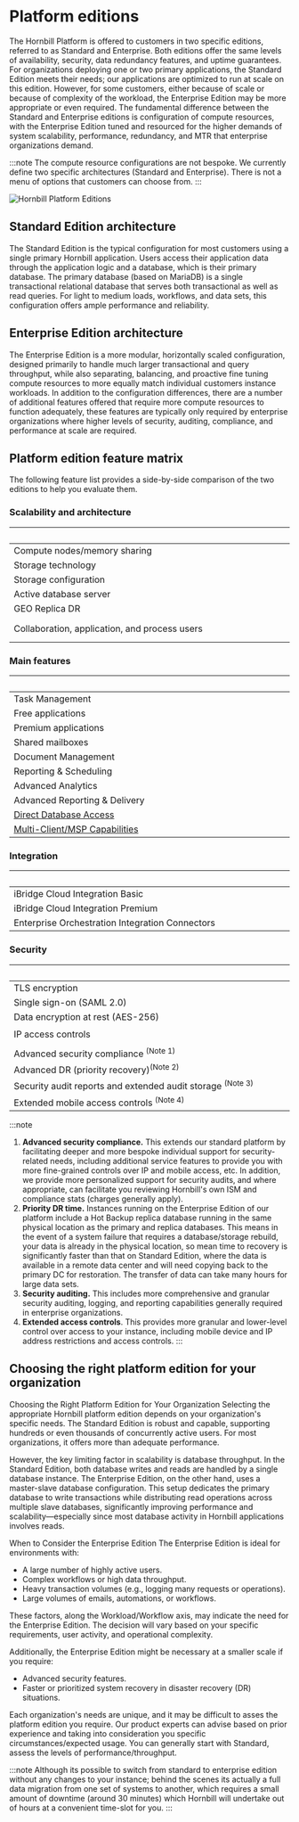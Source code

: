 # Platform editions

The Hornbill Platform is offered to customers in two specific editions, referred to as Standard and Enterprise.  Both editions offer the same levels of availability, security, data redundancy features, and uptime guarantees.  For organizations deploying one or two primary applications, the Standard Edition meets their needs; our applications are optimized to run at scale on this edition. However, for some customers, either because of scale or because of complexity of the workload, the Enterprise Edition may be more appropriate or even required. The fundamental difference between the Standard and Enterprise editions is configuration of compute resources, with the Enterprise Edition tuned and resourced for the higher demands of system scalability, performance, redundancy, and MTR that enterprise organizations demand. 

:::note
The compute resource configurations are not bespoke. We currently define two specific architectures (Standard and Enterprise). There is not a menu of options that customers can choose from. 
:::


![Hornbill Platform Editions](/_books/esp-fundamentals/about/images/esp-editions.png)

## Standard Edition architecture
The Standard Edition is the typical configuration for most customers using a single primary Hornbill application. Users access their application data through the application logic and a database, which is their primary database. The primary database (based on MariaDB) is a single transactional relational database that serves both transactional as well as read queries. For light to medium loads, workflows, and data sets, this configuration offers ample performance and reliability. 

## Enterprise Edition architecture
The Enterprise Edition is a more modular, horizontally scaled configuration, designed primarily to handle much larger transactional and query throughput, while also separating, balancing, and proactive fine tuning compute resources to more equally match individual customers instance workloads. In addition to the configuration differences, there are a number of additional features offered that require more compute resources to function adequately, these features are typically only required by enterprise organizations where higher levels of security, auditing, compliance, and performance at scale are required. 

## Platform edition feature matrix
The following feature list provides a side-by-side comparison of the two editions to help you evaluate them. 

### Scalability and architecture 
|<div style="width:490px"></div>|<div style="width:200px; text-align:cetnter;">Standard</div>|<div style="width:200px; text-align:cetnter;">Enterprise</div>|
|:--|:--:|:--:|
|Compute nodes/memory sharing|Up to 8 instances|Up to 4 instances|
|Storage technology|SSD|NVME|
|Storage configuration|RAID 5|RAID 5 + 0|
|Active database server|Single|Multiple|
|GEO Replica DR|Single (remote DC)|Dual (remote and local)|
|Collaboration, application, and process users|Suitable for up to 500 users|No limit|

### Main features 
|<div style="width:490px"></div>|<div style="width:200px; text-align:cetnter;">Standard</div>|<div style="width:200px; text-align:cetnter;">Enterprise</div>|
|:--|:--:|:--:|
|Task Management|&#x2705;|&#x2705;|
|Free applications|&#x2705;|&#x2705;|
|Premium applications|&#x2705;|&#x2705;|
|Shared mailboxes|&#x2705;|&#x2705;|
|Document Management|&#x2705;|&#x2705;|
|Reporting & Scheduling|&#x2705;|&#x2705;|
|Advanced Analytics|$|&#x2705;|
|Advanced Reporting & Delivery|-|&#x2705;|
|[Direct Database Access](/esp-fundamentals/core-capabilities/direct-database-access)|-|&#x2705;|
|[Multi-Client/MSP Capabilities](/esp-fundamentals/core-capabilities/multi-client-msp)|-|$|

### Integration
|<div style="width:490px"></div>|<div style="width:200px; text-align:cetnter;">Standard</div>|<div style="width:200px; text-align:cetnter;">Enterprise</div>|
|:--|:--:|:--:|
|iBridge Cloud Integration Basic|&#x2705;|&#x2705;|
|iBridge Cloud Integration Premium|$|$|
|Enterprise Orchestration Integration Connectors|$|$|

### Security
|<div style="width:490px"></div>|<div style="width:200px; text-align:cetnter;">Standard</div>|<div style="width:200px; text-align:cetnter;">Enterprise</div>|
|:--|:--:|:--:|
|TLS encryption|&#x2705;|&#x2705;|
|Single sign-on (SAML 2.0)|&#x2705;|&#x2705;|
|Data encryption at rest (AES-256)|&#x2705;|&#x2705;|
|IP access controls|&#x2705; <br><span style="font-size: 7pt; color: gray">(added 09/2024)</span>|&#x2705;|
|Advanced security compliance <sup>(Note 1)</sup>|-|&#x2705;|
|Advanced DR (priority recovery)<sup>(Note 2)</sup>|-|&#x2705;|
|Security audit reports and extended audit storage <sup>(Note 3)</sup>|-|&#x2705;|
|Extended mobile access controls <sup>(Note 4)</sup>|-|&#x2705;|

:::note
1. __Advanced security compliance.__ This extends our standard platform by facilitating deeper and more bespoke individual support for security-related needs, including additional service features to provide you with more fine-grained controls over IP and mobile access, etc. In addition, we provide more personalized support for security audits, and where appropriate, can facilitate you reviewing Hornbill's own ISM and compliance stats (charges generally apply).
2. __Priority DR time.__ Instances running on the Enterprise Edition of our platform include a Hot Backup replica database running in the same physical location as the primary and replica databases.  This means in the event of a system failure that requires a database/storage rebuild, your data is already in the physical location, so mean time to recovery is significantly faster than that on Standard Edition, where the data is available in a remote data center and will need copying back to the primary DC for restoration.  The transfer of data can take many hours for large data sets.
3. __Security auditing.__ This includes more comprehensive and granular security auditing, logging, and reporting capabilities generally required in enterprise organizations. 
4. __Extended access controls__. This provides more granular and lower-level control over access to your instance, including mobile device and IP address restrictions and access controls.
:::


## Choosing the right platform edition for your organization
Choosing the Right Platform Edition for Your Organization
Selecting the appropriate Hornbill platform edition depends on your organization's specific needs. The Standard Edition is robust and capable, supporting hundreds or even thousands of concurrently active users. For most organizations, it offers more than adequate performance.

However, the key limiting factor in scalability is database throughput. In the Standard Edition, both database writes and reads are handled by a single database instance. The Enterprise Edition, on the other hand, uses a master-slave database configuration. This setup dedicates the primary database to write transactions while distributing read operations across multiple slave databases, significantly improving performance and scalability—especially since most database activity in Hornbill applications involves reads.

When to Consider the Enterprise Edition
The Enterprise Edition is ideal for environments with:

- A large number of highly active users.
- Complex workflows or high data throughput.
- Heavy transaction volumes (e.g., logging many requests or operations).
- Large volumes of emails, automations, or workflows.

These factors, along the Workload/Workflow axis, may indicate the need for the Enterprise Edition. The decision will vary based on your specific requirements, user activity, and operational complexity.

Additionally, the Enterprise Edition might be necessary at a smaller scale if you require:

- Advanced security features.
- Faster or prioritized system recovery in disaster recovery (DR) situations.

Each organization's needs are unique, and it may be difficult to asses the platform edition you require. Our product experts can advise based on prior experience and taking into consideration you specific circumstances/expected usage.  You can generally start with Standard, assess the levels of performance/throughput.

:::note
Although its possible to switch from standard to enterprise edition without any changes to your instance; behind the scenes its actually a full data migration from one set of systems to another, which requires a small amount of downtime (around 30 minutes) which Hornbill will undertake out of hours at a convenient time-slot for you. 
::: 